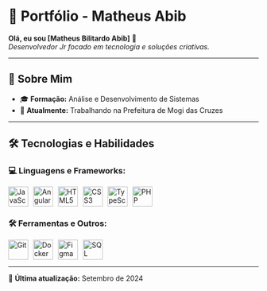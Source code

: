 # 🚀 Portfólio - Matheus Abib  

**Olá, eu sou [Matheus Bilitardo Abib]** 👋  
*Desenvolvedor Jr focado em tecnologia e soluções criativas.*  

---

## 📌 Sobre Mim  

- 🎓 **Formação:** Análise e Desenvolvimento de Sistemas  
- 💼 **Atualmente:** Trabalhando na Prefeitura de Mogi das Cruzes  

---

## 🛠️ Tecnologias e Habilidades  

### 💻 Linguagens e Frameworks:  
<div style="display: flex; gap: 10px; flex-wrap: wrap;">
  <img src="https://cdn.jsdelivr.net/gh/devicons/devicon/icons/javascript/javascript-original.svg" alt="JavaScript" width="40" height="40">
  <img src="https://cdn.jsdelivr.net/gh/devicons/devicon/icons/angularjs/angularjs-original.svg" alt="Angular" width="40" height="40">
  <img src="https://cdn.jsdelivr.net/gh/devicons/devicon/icons/html5/html5-original.svg" alt="HTML5" width="40" height="40">
  <img src="https://cdn.jsdelivr.net/gh/devicons/devicon/icons/css3/css3-original.svg" alt="CSS3" width="40" height="40">
  <img src="https://cdn.jsdelivr.net/gh/devicons/devicon/icons/typescript/typescript-original.svg" alt="TypeScript" width="40" height="40">
  <img src="https://cdn.jsdelivr.net/gh/devicons/devicon/icons/php/php-original.svg" alt="PHP" width="40" height="40">
</div>

### 🛠 Ferramentas e Outros:  
<div style="display: flex; gap: 10px; flex-wrap: wrap;">
  <img src="https://cdn.jsdelivr.net/gh/devicons/devicon/icons/git/git-original.svg" alt="Git" width="40" height="40">
  <img src="https://cdn.jsdelivr.net/gh/devicons/devicon/icons/docker/docker-original.svg" alt="Docker" width="40" height="40">
  <img src="https://cdn.jsdelivr.net/gh/devicons/devicon/icons/figma/figma-original.svg" alt="Figma" width="40" height="40">
  <img src="https://cdn.jsdelivr.net/gh/devicons/devicon/icons/mysql/mysql-original.svg" alt="SQL" width="40" height="40">
</div>

---

🔹 **Última atualização:** Setembro de 2024
